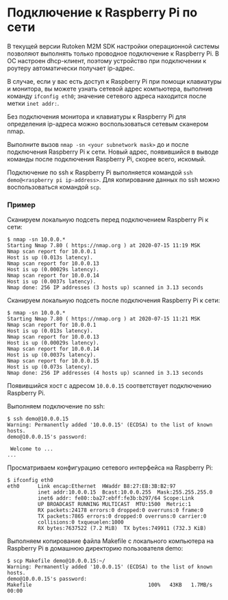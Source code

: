# Подключение к Raspberry Pi по сети

В текущей версии Rutoken M2M SDK настройки операционной системы позволяют выполнять только проводное подключение к Raspberry Pi. В ОС настроен dhcp-клиент, поэтому устройство при подключении к роутеру автоматически получает ip-адрес.

В случае, если у вас есть доступ к Raspberry Pi при помощи клавиатуры и монитора, вы можете узнать сетевой адрес компьютера, выполнив команду `ifconfig eth0`; значение сетевого адреса находится после метки `inet addr:`.

Без подключения монитора и клавиатуры к Raspberry Pi для определения ip-адреса можно воспользоваться сетевым сканером nmap.

Выполните вызов `nmap -sn <your subnetwork mask>` до и после подключения Raspberry Pi к сети. Новый адрес, появившийся в выводе команды после подключения Raspberry Pi, скорее всего, искомый.

Подключение по ssh к Raspberry Pi выполняется командой `ssh demo@<raspberry pi ip-address>`. Для копирование данных по ssh можно воспользоваться командой `scp`.

### Пример

Сканируем локальную подсеть перед подключением Raspberry Pi к сети:

```
$ nmap -sn 10.0.0.*
Starting Nmap 7.80 ( https://nmap.org ) at 2020-07-15 11:19 MSK
Nmap scan report for 10.0.0.1
Host is up (0.013s latency).
Nmap scan report for 10.0.0.13
Host is up (0.00029s latency).
Nmap scan report for 10.0.0.14
Host is up (0.0037s latency).
Nmap done: 256 IP addresses (3 hosts up) scanned in 3.13 seconds
```

Сканируем локальную подсеть после подключения Raspberry Pi к сети:

```
$ nmap -sn 10.0.0.*
Starting Nmap 7.80 ( https://nmap.org ) at 2020-07-15 11:21 MSK
Nmap scan report for 10.0.0.1
Host is up (0.013s latency).
Nmap scan report for 10.0.0.13
Host is up (0.00029s latency).
Nmap scan report for 10.0.0.14
Host is up (0.0037s latency).
Nmap scan report for 10.0.0.15
Host is up (0.073s latency).
Nmap done: 256 IP addresses (4 hosts up) scanned in 3.13 seconds
```

Появившийся хост с адресом `10.0.0.15` соответствует подключению Raspberry Pi.

Выполняем подключение по ssh:

```
$ ssh demo@10.0.0.15
Warning: Permanently added '10.0.0.15' (ECDSA) to the list of known hosts.
demo@10.0.0.15's password: 
 
 Welcome to ...
...
```

Просматриваем конфигурацию сетевого интерфейса на Raspberry Pi:

```
$ ifconfig eth0
eth0      Link encap:Ethernet  HWaddr B8:27:EB:3B:B2:97  
          inet addr:10.0.0.15  Bcast:10.0.0.255  Mask:255.255.255.0
          inet6 addr: fe80::ba27:ebff:fe3b:b297/64 Scope:Link
          UP BROADCAST RUNNING MULTICAST  MTU:1500  Metric:1
          RX packets:24178 errors:0 dropped:0 overruns:0 frame:0
          TX packets:7865 errors:0 dropped:0 overruns:0 carrier:0
          collisions:0 txqueuelen:1000 
          RX bytes:7637522 (7.2 MiB)  TX bytes:749911 (732.3 KiB)
```

Выполняем копирование файла Makefile с локального компьютера на Raspberry Pi в домашнюю директорию пользователя demo:

```
$ scp Makefile demo@10.0.0.15:~/
Warning: Permanently added '10.0.0.15' (ECDSA) to the list of known hosts.
demo@10.0.0.15's password: 
Makefile                                      100%   43KB   1.7MB/s   00:00
```
